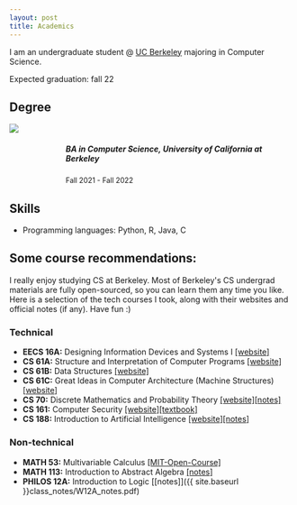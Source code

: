 ```yaml
---
layout: post
title: Academics
---
```


I am an undergraduate student @ <ins>UC Berkeley</ins> majoring in Computer Science. 
<div class="message">
  Expected graduation: fall 22
</div>

## Degree

<div class='container2'>
	<div>
		<img src='{{ site.baseurl }}imgs/UC_Berkeley_Seal_80px.png' class='iconDetails'>
	</div>	
	<div style='margin-left:100px;margin-top:10px;'>
	    <h5>BA in Computer Science, University of California at Berkeley</h5>
	    <div style="font-size:0.9em">Fall 2021 - Fall 2022</div>
	</div>
</div>

## Skills
* Programming languages: Python, R, Java, C

## Some course recommendations:

I really enjoy studying CS at Berkeley. Most of Berkeley's CS undergrad materials are fully open-sourced, so you can learn them any time you like. Here is a selection of the tech courses I took, along with their websites and official notes (if any). Have fun :)

### Technical
* **EECS 16A:** Designing Information Devices and Systems I [[website]](https://www.eecs16a.org/)
* **CS 61A:** Structure and Interpretation of Computer Programs <a href="https://cs61a.org/">[website]</a>
* **CS 61B:** Data Structures <a href="https://inst.eecs.berkeley.edu/~cs61b/">[website]</a>
* **CS 61C:** Great Ideas in Computer Architecture (Machine Structures) <a href="https://cs61c.org/">[website]</a>
* **CS 70:** Discrete Mathematics and Probability Theory <a href="https://www.eecs70.org/">[website]</a><a href="{{ site.baseurl }}class_notes/CS70-Fa21.pdf">[notes]</a>
* **CS 161:** Computer Security <a href="https://cs161.org/">[website]</a><a href="https://textbook.cs161.org">[textbook]</a>
* **CS 188:** Introduction to Artificial Intelligence <a href="https://inst.eecs.berkeley.edu/~cs188/">[website]</a><a href="{{ site.baseurl }}class_notes/CS188-Sp22.pdf">[notes]</a>

### Non-technical
* **MATH 53:** Multivariable Calculus [[MIT-Open-Course]](https://ocw.mit.edu/courses/18-02sc-multivariable-calculus-fall-2010/)
* **MATH 113:** Introduction to Abstract Algebra [[notes]](https://math.berkeley.edu/~apaulin/AbstractAlgebra.pdf)
* **PHILOS 12A:** Introduction to Logic [[notes]]({{ site.baseurl }}class_notes/W12A_notes.pdf)